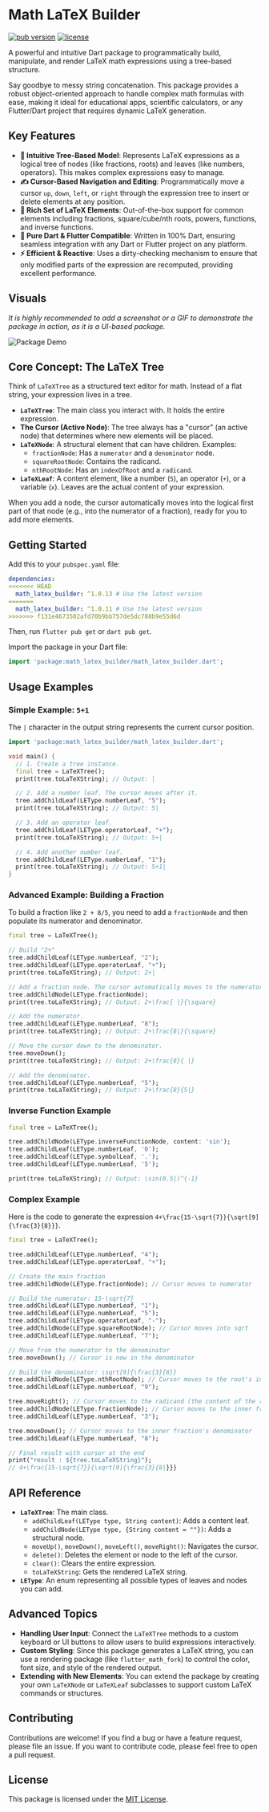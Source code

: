 # Math LaTeX Builder

[![pub version](https://img.shields.io/pub/v/math_latex_builder.svg)](https://pub.dev/packages/math_latex_builder)
[![license](https://img.shields.io/badge/license-MIT-blue.svg)](https://opensource.org/licenses/MIT)

A powerful and intuitive Dart package to programmatically build, manipulate, and render LaTeX math expressions using a tree-based structure.

Say goodbye to messy string concatenation. This package provides a robust object-oriented approach to handle complex math formulas with ease, making it ideal for educational apps, scientific calculators, or any Flutter/Dart project that requires dynamic LaTeX generation.

## Key Features

-   **🌳 Intuitive Tree-Based Model**: Represents LaTeX expressions as a logical tree of nodes (like fractions, roots) and leaves (like numbers, operators). This makes complex expressions easy to manage.
-   **✍️ Cursor-Based Navigation and Editing**: Programmatically move a cursor `up`, `down`, `left`, or `right` through the expression tree to insert or delete elements at any position.
-   **🧮 Rich Set of LaTeX Elements**: Out-of-the-box support for common elements including fractions, square/cube/nth roots, powers, functions, and inverse functions.
-   **🚀 Pure Dart & Flutter Compatible**: Written in 100% Dart, ensuring seamless integration with any Dart or Flutter project on any platform.
-   **⚡️ Efficient & Reactive**: Uses a dirty-checking mechanism to ensure that only modified parts of the expression are recomputed, providing excellent performance.

## Visuals

*It is highly recommended to add a screenshot or a GIF to demonstrate the package in action, as it is a UI-based package.*

![Package Demo](https://place-hold.it/700x400?text=Package+Demo+GIF)

## Core Concept: The LaTeX Tree

Think of `LaTeXTree` as a structured text editor for math. Instead of a flat string, your expression lives in a tree.

-   **`LaTeXTree`**: The main class you interact with. It holds the entire expression.
-   **The Cursor (Active Node)**: The tree always has a "cursor" (an active node) that determines where new elements will be placed.
-   **`LaTeXNode`**: A structural element that can have children. Examples:
    -   `fractionNode`: Has a `numerator` and a `denominator` node.
    -   `squareRootNode`: Contains the radicand.
    -   `nthRootNode`: Has an `indexOfRoot` and a `radicand`.
-   **`LaTeXLeaf`**: A content element, like a number (`5`), an operator (`+`), or a variable (`x`). Leaves are the actual content of your expression.

When you add a node, the cursor automatically moves into the logical first part of that node (e.g., into the numerator of a fraction), ready for you to add more elements.

## Getting Started

Add this to your `pubspec.yaml` file:

```yaml
dependencies:
<<<<<<< HEAD
  math_latex_builder: ^1.0.13 # Use the latest version
=======
  math_latex_builder: ^1.0.11 # Use the latest version
>>>>>>> f131e4673502afd70b9bb757de5dc788b9e55d6d
```

Then, run `flutter pub get` or `dart pub get`.

Import the package in your Dart file:
```dart
import 'package:math_latex_builder/math_latex_builder.dart';
```

## Usage Examples

### Simple Example: `5+1`

The `|` character in the output string represents the current cursor position.

```dart
import 'package:math_latex_builder/math_latex_builder.dart';

void main() {
  // 1. Create a tree instance.
  final tree = LaTeXTree();
  print(tree.toLaTeXString); // Output: |

  // 2. Add a number leaf. The cursor moves after it.
  tree.addChildLeaf(LEType.numberLeaf, "5");
  print(tree.toLaTeXString); // Output: 5|

  // 3. Add an operator leaf.
  tree.addChildLeaf(LEType.operatorLeaf, "+");
  print(tree.toLaTeXString); // Output: 5+|

  // 4. Add another number leaf.
  tree.addChildLeaf(LEType.numberLeaf, "1");
  print(tree.toLaTeXString); // Output: 5+1|
}
```

### Advanced Example: Building a Fraction

To build a fraction like `2 + 8/5`, you need to add a `fractionNode` and then populate its numerator and denominator.

```dart
final tree = LaTeXTree();

// Build "2+"
tree.addChildLeaf(LEType.numberLeaf, "2");
tree.addChildLeaf(LEType.operatorLeaf, "+");
print(tree.toLaTeXString); // Output: 2+|

// Add a fraction node. The cursor automatically moves to the numerator.
tree.addChildNode(LEType.fractionNode);
print(tree.toLaTeXString); // Output: 2+\frac{ |}{\square}

// Add the numerator.
tree.addChildLeaf(LEType.numberLeaf, "8");
print(tree.toLaTeXString); // Output: 2+\frac{8|}{\square}

// Move the cursor down to the denominator.
tree.moveDown();
print(tree.toLaTeXString); // Output: 2+\frac{8}{ |}

// Add the denominator.
tree.addChildLeaf(LEType.numberLeaf, "5");
print(tree.toLaTeXString); // Output: 2+\frac{8}{5|}
```

### Inverse Function Example

```dart
final tree = LaTeXTree();

tree.addChildNode(LEType.inverseFunctionNode, content: 'sin');
tree.addChildLeaf(LEType.numberLeaf, '0');
tree.addChildLeaf(LEType.symbolLeaf, '.');
tree.addChildLeaf(LEType.numberLeaf, '5');

print(tree.toLaTeXString); // Output: \sin(0.5|)^{-1}
```

### Complex Example

Here is the code to generate the expression `4+\frac{15-\sqrt{7}}{\sqrt[9]{\frac{3}{8}}}`.

```dart
final tree = LaTeXTree();

tree.addChildLeaf(LEType.numberLeaf, "4");
tree.addChildLeaf(LEType.operatorLeaf, "+");

// Create the main fraction
tree.addChildNode(LEType.fractionNode); // Cursor moves to numerator

// Build the numerator: 15-\sqrt{7}
tree.addChildLeaf(LEType.numberLeaf, "1");
tree.addChildLeaf(LEType.numberLeaf, "5");
tree.addChildLeaf(LEType.operatorLeaf, "-");
tree.addChildNode(LEType.squareRootNode); // Cursor moves into sqrt
tree.addChildLeaf(LEType.numberLeaf, "7");

// Move from the numerator to the denominator
tree.moveDown(); // Cursor is now in the denominator

// Build the denominator: \sqrt[9]{\frac{3}{8}}
tree.addChildNode(LEType.nthRootNode); // Cursor moves to the root's index
tree.addChildLeaf(LEType.numberLeaf, "9");

tree.moveRight(); // Cursor moves to the radicand (the content of the root)
tree.addChildNode(LEType.fractionNode); // Cursor moves to the inner fraction's numerator
tree.addChildLeaf(LEType.numberLeaf, "3");

tree.moveDown(); // Cursor moves to the inner fraction's denominator
tree.addChildLeaf(LEType.numberLeaf, "8");

// Final result with cursor at the end
print("result : ${tree.toLaTeXString}");
// 4+\frac{15-\sqrt{7}}{\sqrt[9]{\frac{3}{8|}}}
```

## API Reference

-   **`LaTeXTree`**: The main class.
    -   `addChildLeaf(LEType type, String content)`: Adds a content leaf.
    -   `addChildNode(LEType type, {String content = ""})`: Adds a structural node.
    -   `moveUp()`, `moveDown()`, `moveLeft()`, `moveRight()`: Navigates the cursor.
    -   `delete()`: Deletes the element or node to the left of the cursor.
    -   `clear()`: Clears the entire expression.
    -   `toLaTeXString`: Gets the rendered LaTeX string.
-   **`LEType`**: An enum representing all possible types of leaves and nodes you can add.

## Advanced Topics

-   **Handling User Input**: Connect the `LaTeXTree` methods to a custom keyboard or UI buttons to allow users to build expressions interactively.
-   **Custom Styling**: Since this package generates a LaTeX string, you can use a rendering package (like `flutter_math_fork`) to control the color, font size, and style of the rendered output.
-   **Extending with New Elements**: You can extend the package by creating your own `LaTeXNode` or `LaTeXLeaf` subclasses to support custom LaTeX commands or structures.

## Contributing

Contributions are welcome! If you find a bug or have a feature request, please file an issue. If you want to contribute code, please feel free to open a pull request.

## License

This package is licensed under the [MIT License](LICENSE).